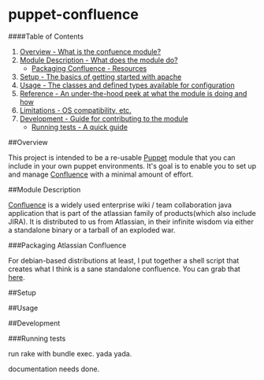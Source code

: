 # puppet-confluence

####Table of Contents

1. [Overview - What is the confuence module?](#overview)
2. [Module Description - What does the module do?](#module-description)
    * [Packaging Confluence - Resources](#packaging-atlassian-confluenc)
3. [Setup - The basics of getting started with apache](#setup)
4. [Usage - The classes and defined types available for configuration](#usage)
5. [Reference - An under-the-hood peek at what the module is doing and how](#reference)
6. [Limitations - OS compatibility, etc.](#limitations)
7. [Development - Guide for contributing to the module](#development)
    * [Running tests - A quick guide](#running-tests)
    
##Overview

This project is intended to be a re-usable [Puppet](http://www.puppetlabs.com/puppet/) module that you can include in your own puppet environments.  It's goal is to enable you to set up and manage [Confluence](https://www.atlassian.com/software/confluence) with a minimal amount of effort.

##Module Description

[Confluence](https://www.atlassian.com/software/confluence) is a widely used enterprise wiki / team collaboration java application that is part of the atlassian family of products(which also include JIRA).  It is distributed to us from Atlassian, in their infinite wisdom via either a standalone binary or a tarball of an exploded war.

###Packaging Atlassian Confluence

For debian-based distributions at least, I put together a shell script that creates what I think is a sane standalone confluence. You can grab that [here](https://github.com/cammoraton/confluence-package-deb).

##Setup

##Usage

##Development

###Running tests


run rake with bundle exec.  yada yada.

documentation needs done.
